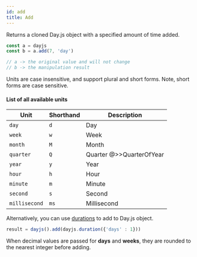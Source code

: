 ```yaml
---
id: add
title: Add
---
```


Returns a cloned Day.js object with a specified amount of time added.

```js
const a = dayjs
const b = a.add(7, 'day')

// a -> the original value and will not change
// b -> the manipulation result
```

Units are case insensitive, and support plural and short forms. Note, short forms are case sensitive.

#### List of all available units

| Unit          | Shorthand | Description                              |
| ------------- | --------- | ---------------------------------------- |
| `day`         | `d`       | Day                                      |
| `week`        | `w`       | Week                                     |
| `month`       | `M`       | Month                                    |
| `quarter`     | `Q`       | Quarter @>>QuarterOfYear                 |
| `year`        | `y`       | Year                                     |
| `hour`        | `h`       | Hour                                     |
| `minute`      | `m`       | Minute                                   |
| `second`      | `s`       | Second                                   |
| `millisecond` | `ms`      | Millisecond                              |

Alternatively, you can use [durations](../durations/durations) to add to Day.js object.

```js
result = dayjs().add(dayjs.duration({'days' : 1}))
```

When decimal values are passed for **days** and **weeks**, they are rounded to the nearest integer before adding.
